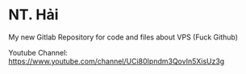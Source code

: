 # NT. Hải
My new Gitlab Repository for code and files about VPS (Fuck Github)

Youtube Channel: https://www.youtube.com/channel/UCi80Ipndm3QovIn5XisUz3g
